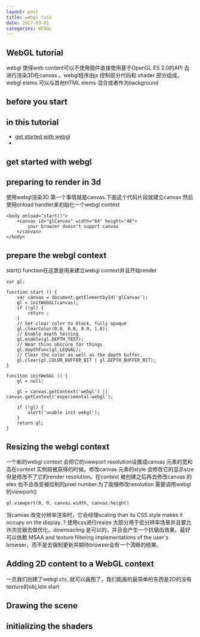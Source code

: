 ```yaml
---
layout: post
title: webgl tuto 
date: 2017-03-01
categories: WEBGL
---
```

## WebGL tutorial

webgl 使得web content可以不使用插件直接使用基于OpenGL ES 2.0的API 去进行渲染3D在canvas 。webgl程序由js 控制部分代码和 shader 部分组成。webgl elems 可以与其他HTML elems 混合或者作为background

## before you start

## in this tutorial
* [get started with webgl]()
* 

## get started with webgl

## preparing to render in 3d

使用webgl渲染3D 第一个事情就是canvas.下面这个代码片段就建立canvas 然后使用onload handler来初始化一个webgl context

```
<body onload="start()">
	<canvas id="glCanvas" width="64" height="48">
		your browser doesn't supprt canvas
	</canvas>
</body>
```

## prepare the webgl context

start() function在这里是用来建立webgl context并且开始render

```
var gl;

function start () {
	var canvas = document.getElementbyId('glCanvas');
	gl = initWebGL(canvas);
	if (!gl) {
		return ;
	}
	// Set clear color to black, fully opaque
	gl.clearColor(0.0, 0.0, 0.0, 1.0);
	// Enable depth testing
	gl.enable(gl.DEPTH_TEST);
	// Near thins obscure far things
	gl.depthFunc(gl.LEQUAL);
	// Clear the color as well as the depth buffer.
	gl.clear(gl.COLOR_BUFFER_BIT | gl.DEPTH_BUFFER_BIT);
}
```

```
funciton initWebGL () {
	gl = null;
	
	gl = canvas.getContext('webgl') || canvas.getContext('experimental-webgl');
	
	if (!gl) {
		alert('unable init webgl');
	}
	return gl;
}
```

## Resizing the webgl context
一个新的webgl context 会把它的viewport resolution设置成canvas 元素的宽和高在context 实例刚被获得的时候。修改canvas 元素的style 会修改它的显示size 但是修改不了它的render resolution。在context 被创建之后再去修改canvas 的eles 也不会改变被绘制的pixel number.为了能够修改resolution 需要调用webgl 的viewport() 

```
gl.viewport(0, 0, canvas.width, canvas.height)
``` 

当canvas 改变分辨率渲染时，它会经理scaling than its CSS style makes it occupy on the display. ? 使用css进行resize 大部分用于低分辨率场景并且要允许浏览器去做优化。downsacling 是可以的，并且会产生一个抗锯齿效果。最好可以依赖 MSAA and texture filtering implementations of the user's browser，而不是去强制更新并期待browser会有一个清晰的结果。


## Adding 2D content to a WebGL context

一旦我们创建了webgl ctx, 就可以画图了，我们能画的最简单的东西是2D的没有texture的obj,lets start

## Drawing the scene

## initializing the shaders

